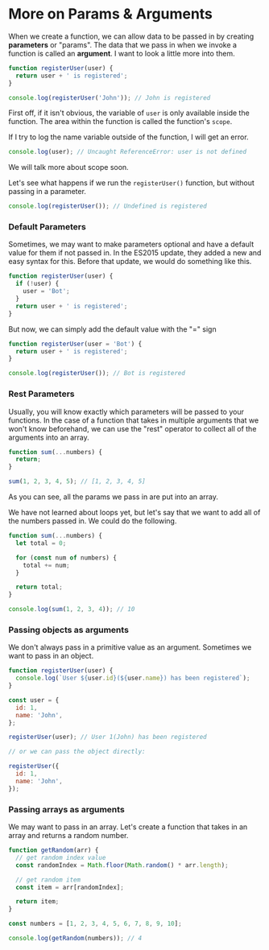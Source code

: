 # More on Params & Arguments

When we create a function, we can allow data to be passed in by creating **parameters** or "params". The data that we pass in when we invoke a function is called an **argument**. I want to look a little more into them.

```js
function registerUser(user) {
  return user + ' is registered';
}

console.log(registerUser('John')); // John is registered
```

First off, if it isn't obvious, the variable of `user` is only available inside the function. The area within the function is called the function's `scope`.

If I try to log the name variable outside of the function, I will get an error.

```js
console.log(user); // Uncaught ReferenceError: user is not defined
```

We will talk more about scope soon.

Let's see what happens if we run the `registerUser()` function, but without passing in a parameter.

```js
console.log(registerUser()); // Undefined is registered
```

### Default Parameters

Sometimes, we may want to make parameters optional and have a default value for them if not passed in. In the ES2015 update, they added a new and easy syntax for this. Before that update, we would do something like this.

```js
function registerUser(user) {
  if (!user) {
    user = 'Bot';
  }
  return user + ' is registered';
}
```

But now, we can simply add the default value with the "=" sign

```js
function registerUser(user = 'Bot') {
  return user + ' is registered';
}

console.log(registerUser()); // Bot is registered
```

### Rest Parameters

Usually, you will know exactly which parameters will be passed to your functions. In the case of a function that takes in multiple arguments that we won't know beforehand, we can use the "rest" operator to collect all of the arguments into an array.

```js
function sum(...numbers) {
  return;
}

sum(1, 2, 3, 4, 5); // [1, 2, 3, 4, 5]
```

As you can see, all the params we pass in are put into an array.

We have not learned about loops yet, but let's say that we want to add all of the numbers passed in. We could do the following.

```js
function sum(...numbers) {
  let total = 0;

  for (const num of numbers) {
    total += num;
  }

  return total;
}

console.log(sum(1, 2, 3, 4)); // 10
```

### Passing objects as arguments

We don't always pass in a primitive value as an argument. Sometimes we want to pass in an object.

```js
function registerUser(user) {
  console.log(`User ${user.id}(${user.name}) has been registered`);
}

const user = {
  id: 1,
  name: 'John',
};

registerUser(user); // User 1(John) has been registered

// or we can pass the object directly:

registerUser({
  id: 1,
  name: 'John',
});
```

### Passing arrays as arguments

We may want to pass in an array. Let's create a function that takes in an array and returns a random number.

```js
function getRandom(arr) {
  // get random index value
  const randomIndex = Math.floor(Math.random() * arr.length);

  // get random item
  const item = arr[randomIndex];

  return item;
}

const numbers = [1, 2, 3, 4, 5, 6, 7, 8, 9, 10];

console.log(getRandom(numbers)); // 4
```
